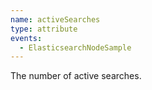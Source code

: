 ```yaml
---
name: activeSearches
type: attribute
events:
  - ElasticsearchNodeSample
---
```


The number of active searches.